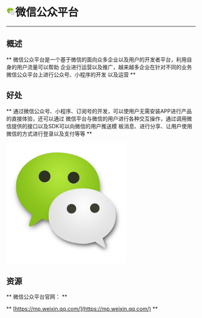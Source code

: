 # <img src="../images/icon/wechat.jpeg" style="zoom:3%" />微信公众平台

---

## 概述

**
微信公众平台是一个基于微信的面向众多企业以及用户的开发者平台，利用自身的用户流量可以帮助
企业进行运营以及推广，越来越多企业在针对不同的业务微信公众平台上进行公众号、小程序的开发
以及运营
**

## 好处

**
通过微信公众号、小程序、订阅号的开发，可以使用户无需安装APP进行产品的直接体验，还可以通过
微信平台与微信的用户进行各种交互操作，通过调用微信提供的接口以及SDK可以向微信的用户推送模
板消息、进行分享、让用户使用微信的方式进行登录以及支付等等
**

<img src="../images/icon/wechat.jpeg" style="zoom:40%" />

## 资源

**
微信公众平台官网：
**

**
[https://mp.weixin.qq.com/](https://mp.weixin.qq.com/)
**